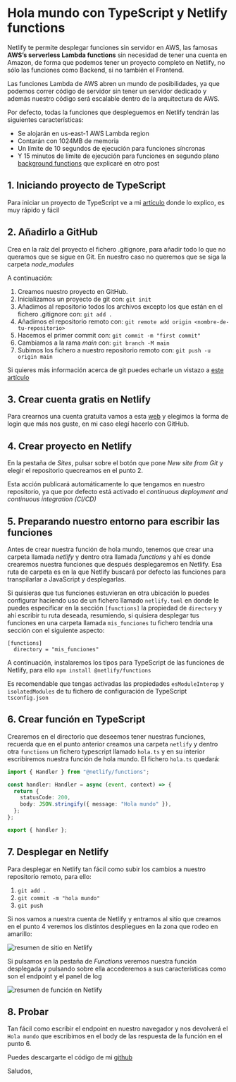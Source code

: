 # Hola mundo con TypeScript y Netlify functions

Netlify te permite desplegar funciones sin servidor en AWS, las famosas **AWS’s serverless Lambda functions** sin necesidad de tener una cuenta en Amazon, de forma que podemos tener un proyecto completo en Netlify, no sólo las funciones como Backend, si no también el Frontend.

Las funciones Lambda de AWS abren un mundo de posibilidades, ya que podemos correr código de servidor sin tener un servidor dedicado y además nuestro código será escalable dentro de la arquitectura de AWS.

Por defecto, todas la funciones que despleguemos en Netlify tendrán las siguientes características:
- Se alojarán en us-east-1 AWS Lambda region
- Contarán con 1024MB de memoria
- Un límite de 10 segundos de ejecución para funciones síncronas
- Y 15 minutos de límite de ejecución para funciones en segundo plano [background functions](https://docs.netlify.com/functions/background-functions/) que explicaré en otro post

## 1. Iniciando proyecto de TypeScript

Para iniciar un proyecto de TypeScript ve a mi [artículo](https://fjmduran.com/blog/node_ts) donde lo explico, es muy rápido y fácil

## 2. Añadirlo a GitHub

Crea en la raíz del proyecto el fichero .gitignore, para añadir todo lo que no queramos que se sigue en Git. En nuestro caso no queremos que se siga la carpeta *node_modules*

A continuación:

1. Creamos nuestro proyecto en GitHub.
2. Inicializamos un proyecto de git con: `git init`
3. Añadimos al repositorio todos los archivos excepto los que están en el fichero .gitignore con: `git add .`
4. Añadimos el repositorio remoto con: `git remote add origin <nombre-de-tu-repositorio>`
5. Hacemos el primer commit con: `git commit -m "first commit"`
6. Cambiamos a la rama *main* con: `git branch -M main`
7. Subimos los fichero a nuestro repositorio remoto con: `git push -u origin main`

Si quieres más información acerca de git puedes echarle un vistazo a [este artículo](https://fjmduran.com/blog/git_github)

## 3. Crear cuenta gratis en Netlify

Para crearnos una cuenta gratuita vamos a esta [web](https://app.netlify.com/) y elegimos la forma de login que más nos guste, en mi caso elegí hacerlo con GitHub.

## 4. Crear proyecto en Netlify

En la pestaña de *Sites*, pulsar sobre el botón que pone *New site from Git* y elegir el repositorio quecreamos en el punto 2.

Esta acción publicará automáticamente lo que tengamos en nuestro repositorio, ya que por defecto está activado el *continuous deployment and continuous integration (CI/CD)*

## 5. Preparando nuestro entorno para escribir las funciones

Antes de crear nuestra función de hola mundo, tenemos que crear una carpeta llamada *netlify* y dentro otra llamada *functions* y ahí es donde crearemos nuestra funciones que después desplegaremos en Netlify. Esa ruta de carpeta es en la que Netlify buscará por defecto las funciones para transpilarlar a JavaScript y desplegarlas.

Si quisieras que tus funciones estuvieran en otra ubicación lo puedes configurar haciendo uso de un fichero llamado `netlify.toml` en donde le puedes especificar en la sección `[functions]` la propiedad de `directory` y ahí escribir tu ruta deseada, resumiendo, si quisiera desplegar tus funciones en una carpeta llamada `mis_funciones` tu fichero tendría una sección con el siguiente aspecto:
```
[functions]
  directory = "mis_funciones"
```

A continuación, instalaremos los tipos para TypeScript de las funciones de Netlify, para ello `npm install @netlify/functions`

Es recomendable que tengas activadas las propiedades `esModuleInterop` y `isolatedModules` de tu fichero de configuración de TypeScript `tsconfig.json`

## 6. Crear función en TypeScript

Crearemos en el directorio que deseemos tener nuestras funciones, recuerda que en el punto anterior creamos una carpeta `netlify` y dentro otra `functions` un fichero typescript llamado `hola.ts` y en su interior escribiremos nuestra función de hola mundo. El fichero `hola.ts` quedará:

```typescript
import { Handler } from "@netlify/functions";

const handler: Handler = async (event, context) => {
  return {
    statusCode: 200,
    body: JSON.stringify({ message: "Hola mundo" }),
  };
};

export { handler };
```


## 7. Desplegar en Netlify

Para desplegar en Netlify tan fácil como subir los cambios a nuestro repositorio remoto, para ello:
1. `git add .`
2. `git commit -m "hola mundo"`
3. `git push`

Si nos vamos a nuestra cuenta de Netlify y entramos al sitio que creamos en el punto 4 veremos los distintos despliegues en la zona que rodeo en amarillo:

![resumen de sitio en Netlify](https://firebasestorage.googleapis.com/v0/b/siguientenivel150116.appspot.com/o/Blog%2Fnetlify-function-typescript%2Fpanel-sitio.webp?alt=media&token=de9a2f1a-08c0-4982-9707-ca3ab9376a85 "Imagen del sitio en Netlify")

Si pulsamos en la pestaña de *Functions* veremos nuestra función desplegada y pulsando sobre ella accederemos a sus características como son el endpoint y el panel de log

![resumen de función en Netlify](https://firebasestorage.googleapis.com/v0/b/siguientenivel150116.appspot.com/o/Blog%2Fnetlify-function-typescript%2Fpanel-function.webp?alt=media&token=70bf49d4-d4c4-4d72-af7f-9dd859c7d8f0 "Imagen de la función en Netlify")

## 8. Probar

Tan fácil como escribir el endpoint en nuestro navegador y nos devolverá el `Hola mundo` que escribimos en el body de las respuesta de la función en el punto 6.

Puedes descargarte el código de mi [github](https://github.com/fjmduran/netlify-functions-hello-worl)

Saludos,
